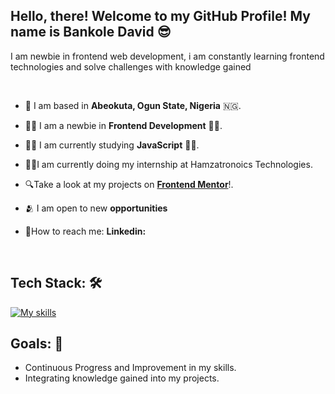 <h2>Hello, there! Welcome to my GitHub Profile! My name is Bankole David 😎</h2>
<p align="left"> I am newbie in frontend web development, i am constantly learning frontend technologies and solve challenges with knowledge gained</p>

<br>

-  📍 I am based in **Abeokuta, Ogun State, Nigeria** 🇳🇬.

-  🧑‍💻 I am a newbie in **Frontend Development** 🧑‍💻.

-  🧑‍💻 I am currently studying **JavaScript** 🧑‍💻.

-  👨‍💼I am currently doing my internship at Hamzatronoics Technologies.

-  🔍Take a look at my projects on [**Frontend Mentor**](Https://www.frontendmentor.io/profile/BANKOLEDO)!.

-  🫂 I am open to new **opportunities**

-  🛜How to reach me: **Linkedin:** 

<br>

<h2> Tech Stack: 🛠️</H2>

[![My skills](https://skillicons.dev/icons?i=html,css,js,git,github,markdown&theme=light&perline=15)](https://skillicons.dev)


## Goals: 💫

- Continuous Progress and Improvement in my skills.
- Integrating knowledge gained into my projects.

